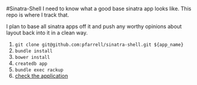 #Sinatra-Shell
I need to know what a good base sinatra app looks like.  This repo is where I track that.

I plan to base all sinatra apps off it and push any worthy opinions about layout back into it in a  clean way.

1. `git clone git@github.com:pfarrell/sinatra-shell.git ${app_name}`
2. `bundle install`
3. `bower install`
4. `createdb app`
5. `bundle exec rackup`
6. [check the application](http://localhost:9292)
